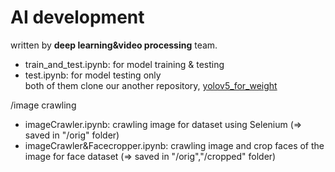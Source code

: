 # AI development
written by <b>deep learning&video processing</b> team.

- <span color="blue">train_and_test.ipynb</span>: for model training & testing
- <span color="blue">test.ipynb</span>: for model testing only<br>
both of them clone our another repository, <a href="https://github.com/SiliconValleyInternship-Kim-Oh-E/yolov5_for_weight">yolov5_for_weight</a>

/image crawling
- <span color="blue">imageCrawler.ipynb</span>: crawling image for dataset using Selenium (=> saved in "/orig" folder)
- <span color="blue">imageCrawler&Facecropper.ipynb</span>: crawling image and crop faces of the image for face dataset (=> saved in "/orig","/cropped" folder)

